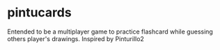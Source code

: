 # pintucards
Entended to be a multiplayer game to practice flashcard while guessing others player's drawings. Inspired by Pinturillo2
